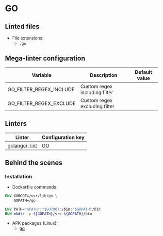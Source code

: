 <!-- markdownlint-disable MD003 MD020 MD033 MD041 -->
<!-- Generated by .automation/build.py, please do not update manually -->
<!-- Instead, update descriptor file at https://github.com/nvuillam/mega-linter/tree/master/megalinter/descriptors/go.yml -->
# GO

## Linted files

- File extensions:
  - `.go`

## Mega-linter configuration

| Variable | Description | Default value |
| ----------------- | -------------- | -------------- |
| GO_FILTER_REGEX_INCLUDE | Custom regex including filter |  |
| GO_FILTER_REGEX_EXCLUDE | Custom regex excluding filter |  |

## Linters

| Linter | Configuration key |
| ------ | ----------------- |
| [golangci-lint](go_golangci_lint.md) | [GO](go_golangci_lint.md) |

## Behind the scenes

### Installation

- Dockerfile commands :
```dockerfile
ENV GOROOT=/usr/lib/go \
    GOPATH=/go

ENV PATH="$PATH":"$GOROOT"/bin:"$GOPATH"/bin
RUN mkdir -p ${GOPATH}/src ${GOPATH}/bin
```

- APK packages (Linux):
  - [go](https://pkgs.alpinelinux.org/packages?branch=edge&name=go)
